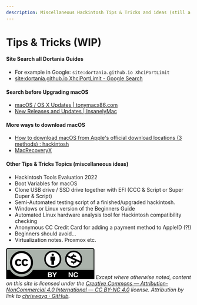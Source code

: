 ```yaml
---
description: Miscellaneous Hackintosh Tips & Tricks and ideas (still a work in progress)
---
```


# Tips & Tricks (WIP)

#### Site Search all Dortania Guides

* For example in Google: `site:dortania.github.io XhciPortLimit`
* [site:dortania.github.io XhciPortLimit - Google Search](https://www.google.com/search?q=site%3Adortania.github.io+XhciPortLimit)

#### Search before Upgrading macOS

* [macOS / OS X Updates | tonymacx86.com](https://www.tonymacx86.com/forums/macos-os-x-updates.32/)
* [New Releases and Updates | InsanelyMac](https://www.insanelymac.com/forum/157-new-releases-and-updates/)

#### More ways to download macOS

* [How to download macOS from Apple's official download locations (3 methods) : hackintosh](https://www.reddit.com/r/hackintosh/comments/efjy5g/how\_to\_download\_macos\_from\_apples\_official/)
* [MacRecoveryX](https://github.com/AngeloAvv/MacRecoveryX)

#### Other Tips & Tricks Topics (miscellaneous ideas)

* Hackintosh Tools Evaluation 2022
* Boot Variables for macOS
* Clone USB drive / SSD drive together with EFI (CCC & Script or Super Duper & Script)
* Semi-Automated testing script of a finished/upgraded hackintosh.
* Windows or Linux version of the Beginners Guide
* Automated Linux hardware analysis tool for Hackintosh compatibility checking
* Anonymous CC Credit Card for adding a payment method to AppleID (?!)
* Beginners should avoid...
* Virtualization notes. Proxmox etc.

![](../images/by-nc-license.svg) _Except where otherwise noted, content on this site is licensed under the_ [_Creative Commons — Attribution-NonCommercial 4.0 International — CC BY-NC 4.0_](https://creativecommons.org/licenses/by-nc/4.0/) _license. Attribution by link to_ [_chriswayg · GitHub_](https://github.com/chriswayg)_._

